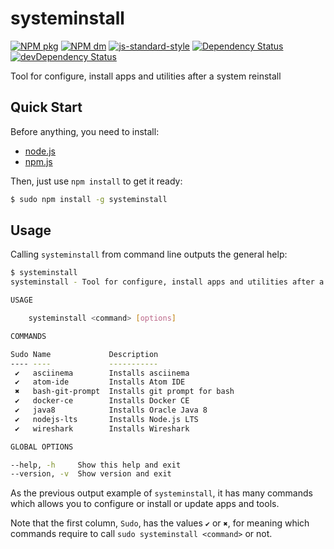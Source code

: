 # systeminstall

[![NPM pkg](https://img.shields.io/npm/v/systeminstall.svg)](https://www.npmjs.com/package/systeminstall)
[![NPM dm](https://img.shields.io/npm/dm/systeminstall.svg)](https://www.npmjs.com/package/systeminstall)
[![js-standard-style](https://img.shields.io/badge/code%20style-standard-brightgreen.svg)](http://standardjs.com/)
[![Dependency Status](https://david-dm.org/IvanGaravito/systeminstall.svg)](https://david-dm.org/IvanGaravito/systeminstall)
[![devDependency Status](https://david-dm.org/IvanGaravito/systeminstall/dev-status.svg)](https://david-dm.org/IvanGaravito/systeminstall#info=devDependencies)

Tool for configure, install apps and utilities after a system reinstall

## Quick Start

Before anything, you need to install:
* [node.js](https://nodejs.org/)
* [npm.js](https://www.npmjs.com/)

Then, just use `npm install` to get it ready:
```sh
$ sudo npm install -g systeminstall
```

## Usage

Calling `systeminstall` from command line outputs the general help:
```sh
$ systeminstall
systeminstall - Tool for configure, install apps and utilities after a system reinstall

USAGE

	systeminstall <command> [options]

COMMANDS

Sudo Name             Description
---- ----             -----------
 ✔   asciinema        Installs asciinema
 ✔   atom-ide         Installs Atom IDE
 ✖   bash-git-prompt  Installs git prompt for bash
 ✔   docker-ce        Installs Docker CE
 ✔   java8            Installs Oracle Java 8
 ✔   nodejs-lts       Installs Node.js LTS
 ✔   wireshark        Installs Wireshark

GLOBAL OPTIONS

--help, -h     Show this help and exit
--version, -v  Show version and exit
```

As the previous output example of `systeminstall`, it has many commands which allows you to configure or install or update apps and tools.

Note that the first column, `Sudo`, has the values `✔` or `✖`, for meaning which commands require to call `sudo systeminstall <command>` or not. 
